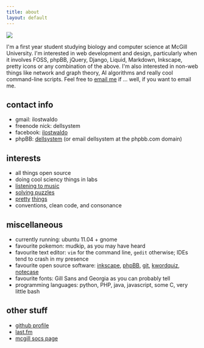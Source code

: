 ```yaml
---
title: about
layout: default
---
```


<img src="http://gravatar.com/avatar/0826c9e6449c9a08230ac6d40a3cde4d" class="leftfloat" />

I'm a first year student studying biology and computer science at McGill University. I'm interested in web development and design, particularly when it involves FOSS, phpBB, jQuery, Django, Liquid, Markdown, Inkscape, pretty icons or any combination of the above. I'm also interested in non-web things like network and graph theory, AI algorithms and really cool command-line scripts. Feel free to [email me](#contact_info) if ... well, if you want to email me.

contact info
------------

*	gmail: ilostwaldo
*	freenode nick: dellsystem
*	facebook: [ilostwaldo](http://www.facebook.com/ilostwaldo)
*	phpBB: [dellsystem](http://www.phpbb.com/community/ucp.php?i=pm&mode=compose&u=178433) (or email dellsystem at the phpbb.com domain)

interests
---------

*	all things open source
*	doing cool sciency things in labs
*	[listening to music][last.fm]
*	[solving puzzles](http://www.projecteuler.net)
*	[pretty](http://www.mathjax.org) [things](http://www.vladstudio.com/)
*	conventions, clean code, and consonance

miscellaneous
-------------

*	currently running: ubuntu 11.04 + gnome
*	favourite pokemon: mudkip, as you may have heard
*	favourite text editor: `vim` for the command line, `gedit` otherwise; IDEs tend to crash in my presence
*	favourite open source software: [inkscape](http://www.inkscape.org), [phpBB](http://www.phpbb.com), [git](http://www.git-scm.com), [kwordquiz](http://edu.kde.org/kwordquiz/), [notecase](http://notecase.sourceforge.net)
*	favourite fonts: Gill Sans and Georgia as you can probably tell
*	programming languages: python, PHP, java, javascript, some C, very little bash

other stuff
-----------

*	[github profile](https://www.github.com/dellsystem)
*	[last.fm][last.fm]
*	[mcgill socs page](http://cs.mcgill.ca/~wliu65)

[last.fm]: http://www.last.fm/user/dellsystem
